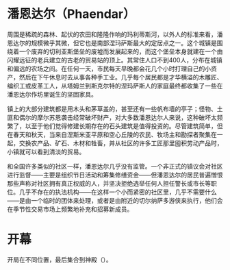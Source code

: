 # 潘恩达尔（Phaendar）

周围是稀疏的森林、起伏的农田和隆隆作响的玛利蒂斯河，以外人的标准来看，潘恩达尔的规模微乎其微，但它也是南部涅玛萨斯最大的定居点之一。这个城镇是围绕着一个废弃的切利亚斯堡垒的废墟而发展起来的，而这个堡垒本身就建在一个由闪耀远征的老兵建立的古老的贸易站的顶上。其常住人口不到400人，分布在城镇和偏远的农场之间。在任何一天，市民每天早晚都会花几个小时打理自己的小资产，然后在下午休息时去从事各种手工业。几乎每个居民都是才华横溢的木雕匠、编织工或皮革工人，从塔姆兰到斯克尔特的涅玛萨斯人的家庭最终都收集了一些在潘恩达尔作坊里诞生的坚固家具。

镇上的大部分建筑都是用木头和茅草盖的，甚至还有一些帆布墙的亭子；怪物、土匪和偶尔的摩尔苏恩袭击经常破坏财产，对大多数潘恩达尔人来说，这种破坏太频繁了，以至于他们觉得修建长期存在的石头建筑是值得投资的。尽管建筑简单，但在春天和秋天，当来自涅斯米亚平原和空心丘陵的农民、牧场主和勘探者聚集在一起，交换农产品、矿石、木材和牲畜，并从社区的许多工匠那里囤积劳动产品时，小镇就可以看到清淡的贸易。

和全国许多类似的社区一样，潘恩达尔几乎没有监管。一个非正式的镇议会对社区进行监督——主要是组织节日活动和筹集修缮资金——但潘恩达尔的居民普遍憎恨那些声称对社区拥有真正权威的人，并坚决拒绝选举任何人担任警长或市长等职位。几乎不存在的执法机构——在这样一个小而紧密的社区里，几乎不需要什么——是由一个临时的团体来处理，或者是由附近的切尔纳萨多游侠来执行，他们会在季节性交易市场上频繁地补充和招募新成员。

# 开幕

开局在不同位置，最后集合到神殿（）。


